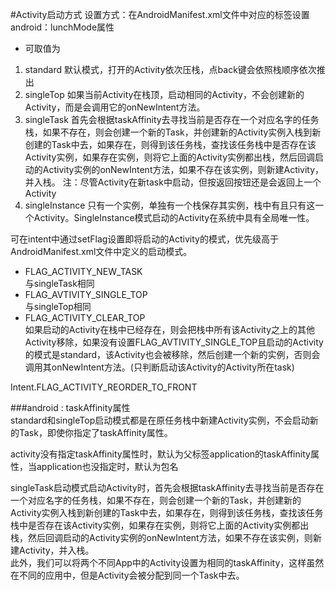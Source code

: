 #Activity启动方式
设置方式：在AndroidManifest.xml文件中对应的<activity>标签设置android：lunchMode属性   

 * 可取值为

1. standard
	默认模式，打开的Activity依次压栈，点back键会依照栈顺序依次推出
2. singleTop
	如果当前Activity在栈顶，启动相同的Activity，不会创建新的Activity，而是会调用它的onNewIntent方法。
3. singleTask 
	首先会根据taskAffinity去寻找当前是否存在一个对应名字的任务栈，如果不存在，则会创建一个新的Task，并创建新的Activity实例入栈到新创建的Task中去，如果存在，则得到该任务栈，查找该任务栈中是否存在该Activity实例，如果存在实例，则将它上面的Activity实例都出栈，然后回调启动的Activity实例的onNewIntent方法，如果不存在该实例，则新建Activity，并入栈。
 注：尽管Activity在新task中启动，但按返回按钮还是会返回上一个Activity
4. singleInstance
	只有一个实例，单独有一个栈保存其实例，栈中有且只有这一个Activity。SingleInstance模式启动的Activity在系统中具有全局唯一性。
 
 
可在intent中通过setFlag设置即将启动的Activity的模式，优先级高于AndroidManifest.xml文件中定义的启动模式。

 * FLAG\_ACTIVITY\_NEW\_TASK	   
 与singleTask相同
 * FLAG\_AVTIVITY\_SINGLE\_TOP    
 与singleTop相同
 * FLAG\_ACTIVITY\_CLEAR\_TOP    
 如果启动的Activity在栈中已经存在，则会把栈中所有该Activity之上的其他Activity移除，如果没有设置FLAG\_AVTIVITY\_SINGLE\_TOP且启动的Activity的模式是standard，该Activity也会被移除，然后创建一个新的实例，否则会调用其onNewIntent方法。(只判断启动该Activity的Activity所在task)
 
 Intent.FLAG\_ACTIVITY\_REORDER\_TO\_FRONT




###android : taskAffinity属性   
 standard和singleTop启动模式都是在原任务栈中新建Activity实例，不会启动新的Task，即使你指定了taskAffinity属性。
 
 activity没有指定taskAffinity属性时，默认为父标签application的taskAffinity属性，当application也没指定时，默认为包名
 
 singleTask启动模式启动Activity时，首先会根据taskAffinity去寻找当前是否存在一个对应名字的任务栈，如果不存在，则会创建一个新的Task，并创建新的Activity实例入栈到新创建的Task中去，如果存在，则得到该任务栈，查找该任务栈中是否存在该Activity实例，如果存在实例，则将它上面的Activity实例都出栈，然后回调启动的Activity实例的onNewIntent方法，如果不存在该实例，则新建Activity，并入栈。  
此外，我们可以将两个不同App中的Activity设置为相同的taskAffinity，这样虽然在不同的应用中，但是Activity会被分配到同一个Task中去。 